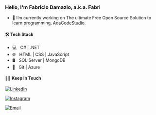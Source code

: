 ### Hello, I'm Fabricio Damazio, a.k.a. Fabri

- 🔭 I’m currently working on The ultimate Free Open Source Solution to learn programming, [AdaCodeStudio](https://github.com/Ada-Code-Studio/AdaCodeStudio).

#### 🛠 Tech Stack

- 💻 &nbsp; C# | .NET
- 🌐 &nbsp; HTML | CSS | JavaScript
- 🛢 &nbsp; SQL Server | MongoDB
- 🔧 &nbsp; Git | Azure

#### 🤝🏻 Keep In Touch
<p><a href="https://www.linkedin.com/in/fabriciodamazio/"><img alt="LinkedIn" src="https://img.shields.io/badge/LinkedIn-FabricioDamazio-blue?style=flat-square&logo=linkedin"></a></p>
<p><a href="https://www.instagram.com/fabridamazio/"><img alt="Instagram" src="https://img.shields.io/badge/Instagram-fabridamazio-blue?style=flat-square&logo=instagram"></a></p>
<p><a href="mailto:fabridamazio@gmail.com"><img alt="Email" src="https://img.shields.io/badge/Email-fabridamazio@gmail.com-blue?style=flat-square&logo=gmail"></a></p>
